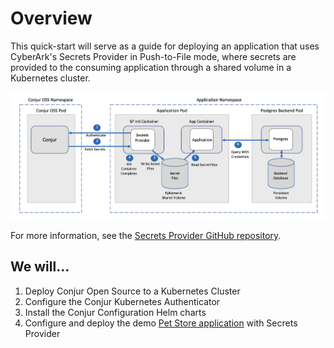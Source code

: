# Overview

This quick-start will serve as a guide for deploying an application that uses
CyberArk's Secrets Provider in Push-to-File mode, where secrets are provided to
the consuming application through a shared volume in a Kubernetes cluster.

![Quick-Start Architecture](https://raw.githubusercontent.com/cyberark/katacoda-scenarios/main/secrets-provider-push-to-file/resources/p2f-quickstart-diagram.png)

For more information, see the
[Secrets Provider GitHub repository](https://github.com/cyberark/secrets-provider-for-k8s).

## We will...

1. Deploy Conjur Open Source to a Kubernetes Cluster
2. Configure the Conjur Kubernetes Authenticator
3. Install the Conjur Configuration Helm charts
4. Configure and deploy the demo
   [Pet Store application](https://github.com/conjurdemos/pet-store-demo) with
   Secrets Provider
